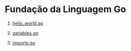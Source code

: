 # Fundação da Linguagem Go


1. [hello_world.go](./hello_world.go)

2. [variables.go](./variables.go)

3. [imports.go](./imports.go)